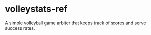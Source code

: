 # volleystats-ref

A simple volleyball game arbiter that keeps track of scores and serve success rates.
